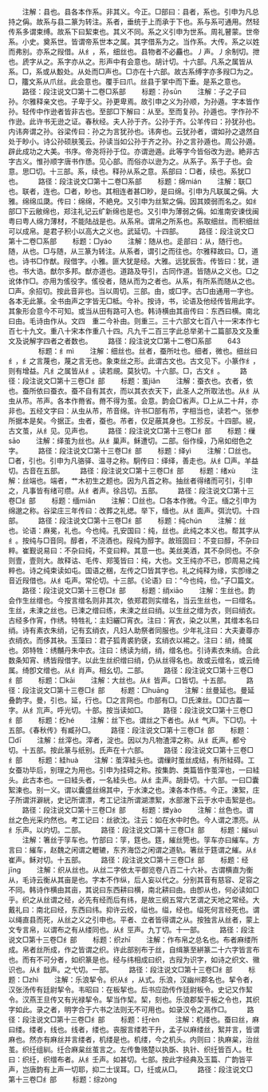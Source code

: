 <!-- { "loadSidebar": true } -->
　　注解：县也。县各本作系。非其义。今正。□部曰：县者，系也。引申为凡总持之偁。故系与县二篆为转注。系者，垂统于上而承于下也。系与系可通用。然轻传系多谓束缚。故系下曰絜束也。其义不同。系之义引申为世系。周礼瞽蒙。世帝系。小史。奠系世。皆谓帝系世本之属。其字借系为之。当作系。大传。系之以姓而弗别。亦系之叚借。从纟，系，细丝也。县物者不必麤也。丿声。丿余制切。抴也。虒字从之。系字亦从之。形声中有会意也。胡计切。十六部。凡系之属皆从系。□，系或从毄处。从处而□声也。□亦在十六部。故古系缚字亦多叚□为之。□，籒文系从爪丝。此会意也。覆手曰爪。丝县于掌中而下垂。是系之意也。
　　路径：段注说文□第十二卷□系部
　　标题：孙sūn
　　注解：子之子曰孙。尔雅释亲文也。子卑于父。孙更卑焉。故引申之义为孙顺，为孙遁。字本皆作孙。轻传中作逊者皆非古也。至部□下解曰：从至。至而复孙。孙遁也。字作孙不作逊。此许书无逊之证。春秋经。夫人孙于齐。公孙于齐。公羊传曰：孙犹孙也。内讳奔谓之孙。谷梁传曰：孙之为言犹孙也。讳奔也。云犹孙者，谓如孙之退然自处于眇小。诗公孙硕肤笺云。孙读当如公孙于齐之孙。孙之言孙遁也。周公孙遁。辟此成功之大美。书序。帝尧将孙于位。亦谓逊遁。此等字今皆俗改为逊。絶非古字古义。惟孙顺字唐书作愻。见心部。而俗亦以逊为之。从系子。系于子也。会意。思□切。十三部。系，续也。释孙从系之意。系部曰：□者，续也。系犹□也。
　　路径：段注说文□第十二卷□系部
　　标题：绵mián
　　注解：联□也。联者，连也。□者，眇也。其相连者甚□眇，是曰绵。引申为凡联属之偁。大雅。绵绵瓜瓞。传曰：绵绵，不絶皃。又引申为丝絮之偁。因其媆弱而名之。如纟部□下云敝绵也，郑注礼记云纩新绵也是也。又引申为薄弱之偁。如淮南安谏伐闽粤曰粤人绵力薄材，不能陆战是也。从系帛。谓帛之所系也。系取细丝。而积细丝可以成帛。是君子积小以高大之义也。武延切。十四部。
　　路径：段注说文□第十二卷□系部
　　标题：□yáo
　　注解：随从也。辵部曰：从，随行也。随，从也。□与随，从三篆为转注。从系者，谓引之而往也。尔雅释故曰。□，道也。诗书□作猷。叚借字。小雅。匪大犹是经。大雅。远犹辰吿。传皆曰：犹，道也。书大诰。猷尔多邦。猷亦道也。道路及导引，古同作道。皆随从之义也。□之讹体作□。亦用为傜役字。傜役者，随从而为之者也。从系，有所系而随从之也。□声。余招切。按此音非也。当以周切。三部。由，或□字。古□由通用一字也。各本无此篆。全书由声之字皆无□柢。今补。按诗，书，论语及他经传皆用此字。其象形会意今不可知。或当从田有路可入也。韩诗横由其亩传曰：东西曰横。南北曰由。毛诗由作从。文四　重二今补由。则重三。三十六部文七百八十一宋本作七百七十九文。重八十宋本作重八十四。凡九千二百三字此总举弟十二篇部及文及重文及说解字四者之者数也。
　　路径：段注说文□第十二卷□系部
　　643
　　
　　标题：纟mì
　　注解：细丝也。丝者，蚕所吐也。细者，微也。细丝曰纟，纟之言蔑也，蔑之言无也。象束丝之形。此谓古文也。古文见下。小篆作纟，则有增益。凡纟之属皆从纟。读若覛。莫狄切。十六部。□，古文纟。
　　路径：段注说文□第十三卷□纟部
　　标题：茧jiǎn
　　注解：蚕衣也。衣者，依也。蚕所依曰蚕衣。蚕不自有其衣，而以其衣衣天下，此圣人之所取法也。从纟从虫从芇。芇声。各本作黹省。黹不得为茧。会意。韵会□省声。□上从二十幷，亦非也。五经文字曰：从虫从芇，芇音绵。许书□部有芇，字相当也，读若宀。张参所据本是矣。今据正。虫者，蚕也。芇者，仅足蔽其身也。工殄反。十四部。絸，古文茧，从纟见。见声也。
　　路径：段注说文□第十三卷□纟部
　　标题：缫sāo
　　注解：绎茧为丝也。从纟巢声。稣遭切。二部。俗作缲，乃帛如绀色之字。
　　路径：段注说文□第十三卷□纟部
　　标题：绎yì
　　注解：□丝也。□者，引也。引申为凡骆驿、温寻之称。駉传曰：绎绎，善走也。从纟□声。羊益切。古音在五部。
　　路径：段注说文□第十三卷□纟部
　　标题：绪xù
　　注解：丝端也。端者，艹木初生之题也。因为凡首之称。抽丝者得绪而可引，引申之，凡事皆有绪可缵。从纟者声。徐吕切。五部。
　　路径：段注说文□第十三卷□纟部
　　标题：缅miǎn
　　注解：□丝也。□各本作微。今正。缅之引申为绵邈之称。谷梁庄三年传曰：改葬之礼缌。举下，缅也。从纟面声。弭沇切。十四部。
　　路径：段注说文□第十三卷□纟部
　　标题：纯chún
　　注解：丝也。论语：麻冕，礼也。今也纯。孔安国曰：纯，丝也。此纯之本义也。帮其字从纟。按纯与□音同。醇者，不浇酒也。叚纯为醇字。故班固曰：不变曰醇，不杂曰粹。崔觐说易曰：不杂曰纯，不变曰粹。其意一也。美丝美酒，其不杂同也。不杂则壹，壹则大。故释诂、毛传、郑笺皆曰：纯，大也。文王纯亦不已，卽周易之纯粹也。诗之纯束读如屯。国语之稛，左传之□皆其字也。礼之纯释为缘，实卽缘之音近叚借也。从纟屯声。常伦切。十三部。《论语》曰：“今也纯，俭。”子□篇文。
　　路径：段注说文□第十三卷□纟部
　　标题：绡xiāo
　　注解：生丝也。韵会作生丝缯也。今按言缯名则非其次，依郑君则实缯名，当云生丝也，一曰缯名。生丝，未湅之丝也。已湅之缯曰练，未湅之丝曰绡。以生丝之缯为衣，则曰绡衣。古经多作宵，作绣。特牲礼：主妇纚□宵衣。注曰：宵衣，染之以黑，其缯本名曰绡。诗有素衣朱绡，记有玄绡衣，凡妇人助祭者同服也。少年礼注曰：大夫妻尊亦衣绡衣。而侈其袂。玉藻曰：君子狐靑裘豹褎，玄绡衣以裼之。注曰：绡，绮属也。郊特牲：绣黼丹朱中衣。注曰：绣读为绡，绡，缯名也。引诗素衣朱绡。合此数条知宵、绣皆叚借字。以此生丝织缯曰绡，仍从丝得名也。故或云缯名，或云绮属。绮卽文缯也。从纟肖声。相幺切。二部。
　　路径：段注说文□第十三卷□纟部
　　标题：□kāi
　　注解：大丝也。从纟皆声。口皆切。十五部。
　　路径：段注说文□第十三卷□纟部
　　标题：□huānɡ
　　注解：丝曼延也。曼延叠韵字。曼，引也。延，行也。□之言网也。巾部有□。□氏湅丝。□□古葢一字。从纟巟声。呼光切。十部。按当读如□。
　　路径：段注说文□第十三卷□纟部
　　标题：纥hé
　　注解：丝下也。谓丝之下者也。从纟气声。下□切。十五部。《春秋传》有臧孙□。
　　路径：段注说文□第十三卷□纟部
　　标题：□dī
　　注解：丝滓也。滓者，淀也。因以为凡物渣滓之称。从纟氐声。都兮切。十五部。按此篆与纸别。氏声在十六部。
　　路径：段注说文□第十三卷□纟部
　　标题：絓huà
　　注解：茧滓絓头也。谓缫时茧丝成结，有所絓碍。工女蚕功毕后，别理之为用也。引申为挂碍之称。按集韵、类篇皆作茧滓也，一曰絓头。此古本也。一曰絓头者，一名絓头也。从纟圭声。胡卦切。十六部。一曰□囊絮湅也。别一义。谓以囊盛丝绵其中，于水湅之也。湅各本作练。今正。湅絮，庄子所谓洴澼絖，史记所谓漂，考工记注所谓湖漂絮，水部潎下云于水中击絮是也。
　　路径：段注说文□第十三卷□纟部
　　标题：纅yào
　　注解：丝色也。谓丝之色光采灼然也。考工记曰：丝欲沈。注云：如在水中时色。今人谓之漂亮。从纟乐声。以灼切。二部。
　　路径：段注说文□第十三卷□纟部
　　标题：繀suì
　　注解：箸丝于筟车也。竹部曰：筟，筳也。筳，繀丝筦也。筟车亦曰繀车。方言曰：繀车，赵魏之闲谓之轣辘，东齐海岱之闲谓之道轨。箸丝于筳谓之繀。从纟崔声。稣对切。十五部。
　　路径：段注说文□第十三卷□纟部
　　标题：经jīnɡ
　　注解：织从丝也。从丝二字依太平御览卷八百二十六补。古谓横直为衡从，毛诗云衡从其亩是也。字本不作纵，后人妄以代之。分别其音有慈容、足容之不同。韩诗作横由其亩，其说曰东西耕曰横，南北耕曰由。由卽从也，何必读如□乎。织之从丝谓之经，必先有经而后有纬，是故三纲五常六艺谓之天地之常经。大戴礼曰：南北曰经，东西曰纬。抑许云绞，缢也。缢，经也。缢死何言经死也。谓以绳直县而死，从丝之义之引申也。平者、立者皆得谓之从。按独言从丝者，蒙上文专言帛，以谓布之有从缕同也。从纟巠声。九丁切。十一部。
　　路径：段注说文□第十三卷□纟部
　　标题：织zhī
　　注解：作布帛之总名也。布者麻缕所成。帛者丝所成，作之皆谓之织。许此部别布于丝，自缉篆至絣篆二十六字皆言布也。而有不可分者，如织篆是也。经与纬相成曰织，古叚为识字，如诗之织文、幑识也。从纟戠声。之弋切。一部。
　　路径：段注说文□第十三卷□纟部
　　标题：□zhì
　　注解：乐浪挈令。织从纟，从式。乐浪，汉幽州郡名也。挈令者，汉张汤传有廷尉挈令。韦昭曰：在板挈也。后书应劭传作廷尉板令。史记又作絜令。汉燕王旦传又有光禄挈令。挈当作栔。栔，刻也。乐浪郡栔于板之令也，其织字如此。录之者，明字合于六书之法则无不可用也。如录汉令之鬲作□。
　　路径：段注说文□第十三卷□纟部
　　标题：纴rèn
　　注解：机缕也。蚕曰丝，麻曰缕。缕者，线也。线者，缕也。丧服言缕若干升，孟子以麻缕丝，絮并言，皆谓麻也。然亦有麻丝并言缕者，机缕是也。机缕，今之机头。内则曰：执麻枲，治丝茧。织纴组紃。纴合麻枲丝茧言之。左传鲁赂楚以执斲、执针、织纴皆百人。杜曰：织纴，织缯布者。从纟壬声。如甚切。七部。按此字经典及玉篇、广韵皆平声，岂唐韵有上声一切耶，抑二士误耳。□，纴或从□。
　　路径：段注说文□第十三卷□纟部
　　标题：综zònɡ

